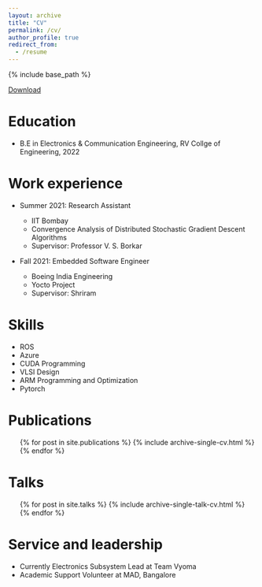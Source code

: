 ```yaml
---
layout: archive
title: "CV"
permalink: /cv/
author_profile: true
redirect_from:
  - /resume
---
```


{% include base_path %}

[Download](https://drive.google.com/file/d/15WvQpOJXyq9FcC1wHoBuvQPfTtWBvIU7/view?usp=sharing)

Education
======
* B.E in Electronics & Communication Engineering, RV Collge of Engineering, 2022

Work experience
======
* Summer 2021: Research Assistant
  * IIT Bombay
  * Convergence Analysis of Distributed Stochastic Gradient Descent Algorithms
  * Supervisor: Professor V. S. Borkar

* Fall 2021: Embedded Software Engineer
  * Boeing India Engineering
  * Yocto Project
  * Supervisor: Shriram 
  
Skills
======
* ROS
* Azure
* CUDA Programming
* VLSI Design
* ARM Programming and Optimization
* Pytorch

Publications
======
  <ul>{% for post in site.publications %}
    {% include archive-single-cv.html %}
  {% endfor %}</ul>
  
Talks
======
  <ul>{% for post in site.talks %}
    {% include archive-single-talk-cv.html %}
  {% endfor %}</ul>
  
Service and leadership
======
* Currently Electronics Subsystem Lead at Team Vyoma
* Academic Support Volunteer at MAD, Bangalore
